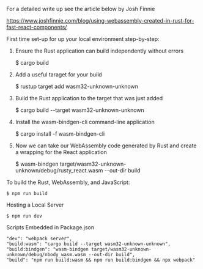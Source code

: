 
For a detailed write up see the article below by Josh Finnie 
    
https://www.joshfinnie.com/blog/using-webassembly-created-in-rust-for-fast-react-components/

First time set-up for up your local environment step-by-step:

1) Ensure the Rust application can build independently without errors
    
    $ cargo build
    
2) Add a useful taraget for your build
    
    $ rustup target add wasm32-unknown-unknown
    
3) Build the Rust application to the target that was just added
    
    $ cargo build --target wasm32-unknown-unknown

4) Install the wasm-bindgen-cli command-line application
    
    $ cargo install -f wasm-bindgen-cli

5) Now we can take our WebAssembly code generated by Rust and create a wrapping for the React application
    
    $ wasm-bindgen target/wasm32-unknown-unknown/debug/rusty_react.wasm --out-dir build


To build the Rust, WebAssembly, and JavaScript:
    
    $ npm run build

Hosting a Local Server
    
    $ npm run dev

Scripts Embedded in Package.json
    
    "dev": "webpack server",
    "build:wasm": "cargo build --target wasm32-unknown-unknown",
    "build:bindgen": "wasm-bindgen target/wasm32-unknown-unknown/debug/nbody_wasm.wasm --out-dir build",
    "build": "npm run build:wasm && npm run build:bindgen && npx webpack"
